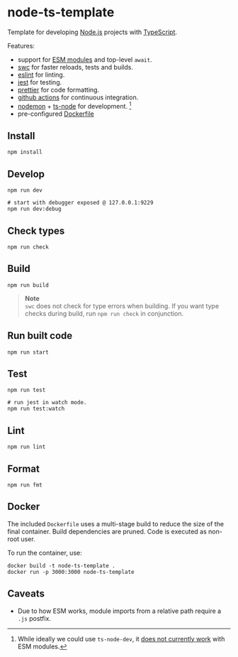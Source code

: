 # node-ts-template

Template for developing [Node.js](https://nodejs.org) projects with [TypeScript](https://www.typescriptlang.org).

Features:

- support for [ESM modules](https://nodejs.org/api/esm.html) and top-level `await`.
- [swc](https://swc.rs/) for faster reloads, tests and builds.
- [eslint](https://eslint.org) for linting.
- [jest](https://jestjs.io/) for testing.
- [prettier](https://prettier.io) for code formatting.
- [github actions](https://docs.github.com/en/actions) for continuous integration.
- [nodemon](https://github.com/remy/nodemon) + [ts-node](https://github.com/TypeStrong/ts-node) for development. [^1]
- pre-configured [Dockerfile](https://docker.com)

## Install

```
npm install
```

## Develop

```
npm run dev

# start with debugger exposed @ 127.0.0.1:9229
npm run dev:debug
```

## Check types

```
npm run check
```

## Build

```
npm run build
```

> **Note**  
> `swc` does not check for type errors when building. If you want type checks during build, run `npm run check` in conjunction.

## Run built code

```
npm run start
```

## Test

```
npm run test

# run jest in watch mode.
npm run test:watch
```

## Lint

```
npm run lint
```

## Format

```
npm run fmt
```

## Docker

The included `Dockerfile` uses a multi-stage build to reduce the size of the final container. Build dependencies are pruned. Code is executed as non-root user.

To run the container, use:

```
docker build -t node-ts-template .
docker run -p 3000:3000 node-ts-template
```

## Caveats

- Due to how ESM works, module imports from a relative path require a `.js` postfix.

[^1]: While ideally we could use `ts-node-dev`, it [does not currently work](https://github.com/wclr/ts-node-dev/issues/212#issuecomment-761418434) with ESM modules.
